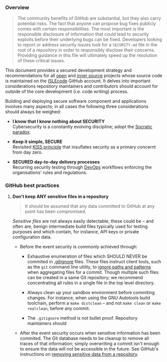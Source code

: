 ### Overview

>   The community benefits of GitHub are substantial, but they also carry potential risks. The fact that anyone can propose bug
>   fixes publicly comes with certain responsibilities. The most important is the responsible disclosure of information that
>   could lead to security exploits before their underlying bugs can be fixed. Developers looking to report or address security
>   issues look for a `SECURITY.md` file in the root of a repository in order to responsibly disclose their concerns. Providing
>   guidance in this file will ultimately speed up the resolution of these critical issues.

This document provides a secured development strategy and recommendations for all [open][open source] and [inner source] projects
whose source code is maintained on the [ISLEcode] GitHub account. It delves into important considerations repository maintainers
and contributors should account for outside of the core development (i.e. code writing) process.

  [inner source]:   https://en.wikipedia.org/wiki/Inner_source
  [open source]:    https://en.wikipedia.org/wiki/Open_source
  [islecode]:       https://github.com/ISLEcode

Building and deploying secure software component and applications involves many aspects; in all cases the following three
considerations should always be weighed:

-   **I know that I know nothing about SECURITY**\
    Cybersecurity is a constantly evolving discipline; adopt the [Socratic paradox][socratic-paradox].

-   **Keep it simple, SECURE**\
    Revisited [KISS principle][kiss-principle] that insuflates security as a primary concernt from day zero.

-   **SECURED day-to-day delivery processes**\
    Recurring security testing through [DevOps] workflows enforcing the organisations' rules and regulations.

  [socratic-paradox]:   https://en.wikipedia.org/wiki/I_know_that_I_know_nothing
  [kiss-principle]:     https://en.wikipedia.org/wiki/KISS_principle
  [devops]:             https://en.wikipedia.org/wiki/DevOps

### GitHub best practices

1.  **Don't keep ANY sensitive files in a repository**

    > It should be assumed that any data committed to GitHub at any point has been compromised.

    _Sensitive files_ are not always easily detectable, these could be – and often are, benign intermediate build files typically
    used for testing purposes and which contain, for instance, API keys or private configuration data.

    -   Before the event security is commonly achieved through:

        -   Exhaustive enumeration of files which SHOULD NEVER be commited in [.gitignore][] files. These files instruct client
            tools, such as the `git` command line utility, to [ignore paths and patterns][.gitignore-eg] when aggregating files
            for a commit. Though multiple such files can be created in a same Git repository; we recommend concentrating all rules
            in a single file in the top level directory.

        -   Always clean up your sandbox environment before commiting changes. For instance, when using the GNU Autotools build
            toolchain, perform a `make distclean` – and not `make clean` or `make realclean`, before any commit.

        -   The `.gitignore` method is not bullet proof. Repository maintainers should

    -   After the event security occurs when sensitive information has been commited. The Git database needs to be cleanup to
        remove all traces of that information; simply overwriting a commit isn't enough to ensure the data will not be accessible
        in the future. See GitHub's instructions on [removing sensitive data from a repository][zap-git-db].

  [.gitignore]:     https://help.github.com/github/using-git/ignoring-files
  [.gitignore-eg]:  https://github.com/github/gitignore
  [zap-git-db]:     https://help.github.com/github/authenticating-to-github/removing-sensitive-data-from-a-repository


